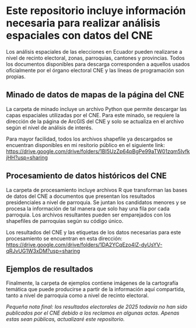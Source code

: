 # Este repositorio incluye información necesaria para realizar análisis espaciales con datos del CNE

Los análisis espaciales de las elecciones en Ecuador pueden realizarse a nivel de recinto electoral, zonas, parroquias, cantones y provincias. Todos los documentos disponibles para descarga corresponden a aquellos usados oficialmente por el órgano electoral CNE y las líneas de programación son propias.

## Minado de datos de mapas de la página del CNE

La carpeta de minado incluye un archivo Python que permite descargar las capas espaciales utilizadas por el CNE.
Para este minado, se requiere la dirección de la página de ArcGIS del CNE y solo se actualiza en el archivo según el nivel de análisis de interés.

Para mayor facilidad, todos los archivos shapefile ya descargados se encuentran disponibles en mi resitorio público en el siguiente link: https://drive.google.com/drive/folders/1BI5UzZp64pBgPe99aTW01zqm5IvfkjHH?usp=sharing

## Procesamiento de datos históricos del CNE

La carpeta de procesamiento incluye archivos R que transforman las bases de datos del CNE a documentos que presentan los resultados presidenciales a nivel de parroquia. Se juntan los candidatos menores y se procesa la información de tal manera que solo hay una fila por cada parroquia. Los archivos resultantes pueden ser emparejados con los shapefiles de parroquias según su código único.

Los resultados del CNE y las etiquetas de los datos necesarias para este procesamiento se encuentran en esta dirección: https://drive.google.com/drive/folders/1DA2YCqEzo4IZ-dyUsYV-qRJvUG1W3xDM?usp=sharing

## Ejemplos de resultados

Finalmente, la carpeta de ejemplos contiene imágenes de la cartografía temática que puede producirse a partir de la información aquí compartida, tanto a nivel de parroquia como a nivel de recinto electoral.

*Pequeña nota final: los resultados electorales de 2025 todavía no han sido publicados por el CNE debido a los reclamos en algunas actas. Apenas estas sean públicas, actualizaré este repositorio.*
